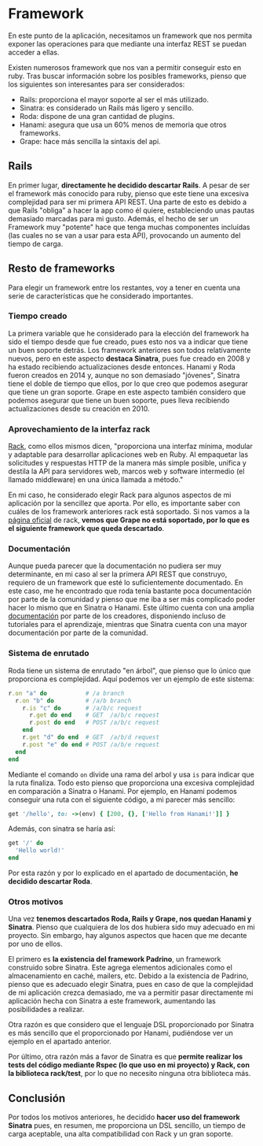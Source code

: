 # Framework

En este punto de la aplicación, necesitamos un framework que nos permita exponer las operaciones para que mediante una interfaz REST se puedan acceder a ellas.

Existen numerosos framework que nos van a permitir conseguir esto en ruby. Tras buscar información sobre los posibles frameworks, pienso que los siguientes son interesantes para ser considerados:

- Rails: proporciona el mayor soporte al ser el más utilizado.
- Sinatra: es considerado un Rails más ligero y sencillo.
- Roda: dispone de una gran cantidad de plugins.
- Hanami: asegura que usa un 60% menos de memoria que otros frameworks.
- Grape: hace más sencilla la sintaxis del api.

## Rails

En primer lugar, **directamente he decidido descartar Rails**. A pesar de ser el framework más conocido para ruby, pienso que este tiene una excesiva complejidad para ser mi primera API REST. Una parte de esto es debido a que Rails "obliga" a hacer la app como él quiere, estableciendo unas pautas demasiado marcadas para mi gusto. Además, el hecho de ser un Framework muy "potente" hace que tenga muchas componentes incluídas (las cuales no se van a usar para esta API), provocando un aumento del tiempo de carga.

## Resto de frameworks

Para elegir un framework entre los restantes, voy a tener en cuenta una serie de características que he considerado importantes.

### Tiempo creado

La primera variable que he considerado para la elección del framework ha sido el tiempo desde que fue creado, pues esto nos va a indicar que tiene un buen soporte detrás. Los framework anteriores son todos relativamente nuevos, pero en este aspecto **destaca Sinatra**, pues fue creado en 2008 y ha estado recibiendo actualizaciones desde entonces. Hanami y Roda fueron creados en 2014 y, aunque no son demasiado "jóvenes", Sinatra tiene el doble de tiempo que ellos, por lo que creo que podemos asegurar que tiene un gran soporte. Grape en este aspecto también considero que podemos asegurar que tiene un buen soporte, pues lleva recibiendo actualizaciones desde su creación en 2010.

### Aprovechamiento de la interfaz rack

[Rack](https://github.com/rack/rack), como ellos mismos dicen, "proporciona una interfaz mínima, modular y adaptable para desarrollar aplicaciones web en Ruby. Al empaquetar las solicitudes y respuestas HTTP de la manera más simple posible, unifica y destila la API para servidores web, marcos web y software intermedio (el llamado middleware) en una única llamada a método."

En mi caso, he considerado elegir Rack para algunos aspectos de mi aplicación por la sencillez que aporta. Por ello, es importante saber con cuáles de los framework anteriores rack está soportado. Si nos vamos a la [página oficial](https://github.com/rack/rack) de rack, **vemos que Grape no está soportado, por lo que es el siguiente framework que queda descartado**.

### Documentación

Aunque pueda parecer que la documentación no pudiera ser muy determinante, en mi caso al ser la primera API REST que construyo, requiero de un framework que esté lo suficientemente documentado. En este caso, me he encontrado que roda tenía bastante poca documentación por parte de la comunidad y pienso que me iba a ser más complicado poder hacer lo mismo que en Sinatra o Hanami. Este último cuenta con una amplia [documentación](https://guides.hanamirb.org/introduction/getting-started/) por parte de los creadores, disponiendo incluso de tutoriales para el aprendizaje, mientras que Sinatra cuenta con una mayor documentación por parte de la comunidad.

### Sistema de enrutado

Roda tiene un sistema de enrutado "en árbol", que pienso que lo único que proporciona es complejidad. Aquí podemos ver un ejemplo de este sistema:

```ruby
r.on "a" do           # /a branch
  r.on "b" do         # /a/b branch
    r.is "c" do       # /a/b/c request
      r.get do end    # GET  /a/b/c request
      r.post do end   # POST /a/b/c request
    end
    r.get "d" do end  # GET  /a/b/d request
    r.post "e" do end # POST /a/b/e request
  end
end
```

Mediante el comando `on` divide una rama del arbol y usa `is` para indicar que la ruta finaliza. Todo esto pienso que proporciona una excesiva complejidad en comparación a Sinatra o Hanami. Por ejemplo, en Hanami podemos conseguir una ruta con el siguiente código, a mi parecer más sencillo:

```ruby
get '/hello', to: ->(env) { [200, {}, ['Hello from Hanami!']] }
```

Además, con sinatra se haría así:

```ruby
get '/' do
  'Hello world!'
end
```

Por esta razón y por lo explicado en el apartado de documentación, **he decidido descartar Roda**.

### Otros motivos

Una vez **tenemos descartados Roda, Rails y Grape, nos quedan Hanami y Sinatra**. Pienso que cualquiera de los dos hubiera sido muy adecuado en mi proyecto. Sin embargo, hay algunos aspectos que hacen que me decante por uno de ellos.

El primero es **la existencia del framework Padrino**, un framework construido sobre Sinatra. Este agrega elementos adicionales como el almacenamiento en caché, mailers, etc. Debido a la existencia de Padrino, pienso que es adecuado elegir Sinatra, pues en caso de que la complejidad de mi aplicación crezca demasiado, me va a permitir pasar directamente mi aplicación hecha con Sinatra a este framework, aumentando las posibilidades a realizar.

Otra razón es que considero que el lenguaje DSL proporcionado por Sinatra es más sencillo que el proporcionado por Hanami, pudiéndose ver un ejemplo en el apartado anterior.

Por último, otra razón más a favor de Sinatra es que **permite realizar los tests del código mediante Rspec (lo que uso en mi proyecto) y Rack, con la biblioteca rack/test**, por lo que no necesito ninguna otra biblioteca más.

## Conclusión

Por todos los motivos anteriores, he decidido **hacer uso del framework Sinatra** pues, en resumen, me proporciona un DSL sencillo, un tiempo de carga aceptable, una alta compatibilidad con Rack y un gran soporte.
